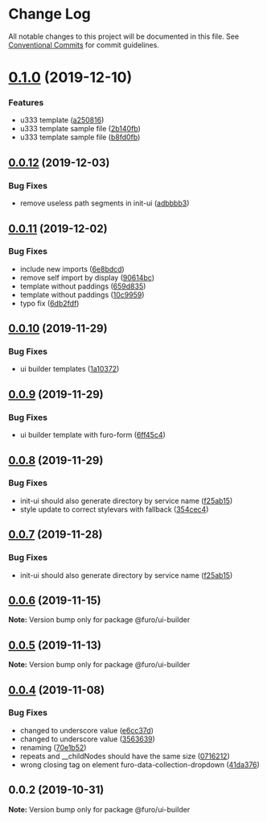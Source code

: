 # Change Log

All notable changes to this project will be documented in this file.
See [Conventional Commits](https://conventionalcommits.org) for commit guidelines.

# [0.1.0](https://github.com/theNorstroem/FuroBaseComponents/compare/@furo/ui-builder@0.0.12...@furo/ui-builder@0.1.0) (2019-12-10)


### Features

* u333 template ([a250816](https://github.com/theNorstroem/FuroBaseComponents/commit/a250816))
* u333 template  sample file ([2b140fb](https://github.com/theNorstroem/FuroBaseComponents/commit/2b140fb))
* u333 template  sample file ([b8fd0fb](https://github.com/theNorstroem/FuroBaseComponents/commit/b8fd0fb))





## [0.0.12](https://github.com/theNorstroem/FuroBaseComponents/compare/@furo/ui-builder@0.0.11...@furo/ui-builder@0.0.12) (2019-12-03)


### Bug Fixes

* remove useless path segments in init-ui ([adbbbb3](https://github.com/theNorstroem/FuroBaseComponents/commit/adbbbb3))





## [0.0.11](https://github.com/theNorstroem/FuroBaseComponents/compare/@furo/ui-builder@0.0.10...@furo/ui-builder@0.0.11) (2019-12-02)


### Bug Fixes

* include new imports ([6e8bdcd](https://github.com/theNorstroem/FuroBaseComponents/commit/6e8bdcd))
* remove self import by display ([90614bc](https://github.com/theNorstroem/FuroBaseComponents/commit/90614bc))
* template without paddings ([659d835](https://github.com/theNorstroem/FuroBaseComponents/commit/659d835))
* template without paddings ([10c9959](https://github.com/theNorstroem/FuroBaseComponents/commit/10c9959))
* typo fix ([6db2fdf](https://github.com/theNorstroem/FuroBaseComponents/commit/6db2fdf))





## [0.0.10](https://github.com/theNorstroem/FuroBaseComponents/compare/@furo/ui-builder@0.0.9...@furo/ui-builder@0.0.10) (2019-11-29)


### Bug Fixes

* ui builder templates ([1a10372](https://github.com/theNorstroem/FuroBaseComponents/commit/1a10372))





## [0.0.9](https://github.com/theNorstroem/FuroBaseComponents/compare/@furo/ui-builder@0.0.8...@furo/ui-builder@0.0.9) (2019-11-29)


### Bug Fixes

* ui builder template with furo-form ([6ff45c4](https://github.com/theNorstroem/FuroBaseComponents/commit/6ff45c4))





## [0.0.8](https://github.com/theNorstroem/FuroBaseComponents/compare/@furo/ui-builder@0.0.6...@furo/ui-builder@0.0.8) (2019-11-29)


### Bug Fixes

* init-ui should also generate directory by service name ([f25ab15](https://github.com/theNorstroem/FuroBaseComponents/commit/f25ab15))
* style update to correct stylevars with fallback ([354cec4](https://github.com/theNorstroem/FuroBaseComponents/commit/354cec4))





## [0.0.7](https://github.com/theNorstroem/FuroBaseComponents/compare/@furo/ui-builder@0.0.6...@furo/ui-builder@0.0.7) (2019-11-28)


### Bug Fixes

* init-ui should also generate directory by service name ([f25ab15](https://github.com/theNorstroem/FuroBaseComponents/commit/f25ab15))





## [0.0.6](https://github.com/theNorstroem/FuroBaseComponents/compare/@furo/ui-builder@0.0.5...@furo/ui-builder@0.0.6) (2019-11-15)

**Note:** Version bump only for package @furo/ui-builder





## [0.0.5](https://github.com/veith/FuroBaseComponents/compare/@furo/ui-builder@0.0.4...@furo/ui-builder@0.0.5) (2019-11-13)

**Note:** Version bump only for package @furo/ui-builder





## [0.0.4](https://github.com/veith/FuroBaseComponents/compare/@furo/ui-builder@0.0.2...@furo/ui-builder@0.0.4) (2019-11-08)


### Bug Fixes

* changed to underscore value ([e6cc37d](https://github.com/veith/FuroBaseComponents/commit/e6cc37d))
* changed to underscore value ([3563639](https://github.com/veith/FuroBaseComponents/commit/3563639))
* renaming ([70e1b52](https://github.com/veith/FuroBaseComponents/commit/70e1b52))
* repeats and __childNodes should have the same size ([0716212](https://github.com/veith/FuroBaseComponents/commit/0716212))
* wrong closing tag on element furo-data-collection-dropdown ([41da376](https://github.com/veith/FuroBaseComponents/commit/41da376))





## 0.0.2 (2019-10-31)

**Note:** Version bump only for package @furo/ui-builder
